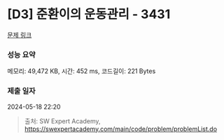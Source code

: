 # [D3] 준환이의 운동관리 - 3431 

[문제 링크](https://swexpertacademy.com/main/code/problem/problemDetail.do?contestProbId=AWE_ZXcqAAMDFAV2) 

### 성능 요약

메모리: 49,472 KB, 시간: 452 ms, 코드길이: 221 Bytes

### 제출 일자

2024-05-18 22:20



> 출처: SW Expert Academy, https://swexpertacademy.com/main/code/problem/problemList.do